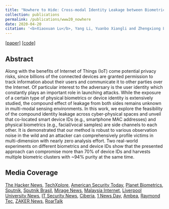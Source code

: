 ```yaml
---
title: "Nowhere to Hide: Cross-modal Identity Leakage between Biometrics and Devices"
collection: publications
permalink: /publications/www20_nowhere
date: 2020-04-20
citation: '<b>Xiaoxuan Lu</b>, Yang Li, Yuanbo Xiangli and Zhengxiong Li  <i>In WWW 2020.</i>'
---
```

[[paper]](https://christopherlu.github.io/files/papers/[WWW2020]nowhere.pdf)
[[code]](https://github.com/zjzsliyang/CrossLeak)

## Abstract
Along with the benefits of Internet of Things (IoT) come potential privacy risks, since billions of the connected devices are granted permission to track information about their users and communicate it to other parties over the Internet. Of particular interest to the adversary is the user identity which constantly plays an important role in launching attacks.
While the exposure of a certain type of physical biometrics or device identity is extensively studied, the compound effect of leakage from both sides remains unknown in multi-modal sensing environments.
In this work, we explore the feasibility of the compound identity leakage across cyber-physical spaces and unveil that co-located smart device IDs (e.g., smartphone MAC addresses) and physical biometrics (e.g., facial/vocal samples) are side channels to each other. 
It is demonstrated that our method is robust to various observation noise in the wild and an attacker can comprehensively profile victims in multi-dimension with nearly zero analysis effort.
Two real-world experiments on different biometrics and device IDs show that the presented approach can compromise more than 70% of device IDs and harvests multiple biometric clusters with ~94% purity at the same time. 

## Media Coverage

[The Hacker News](https://thehackernews.com/2020/04/deanonymize-device-biometrics.html), [TechXplore](https://techxplore.com/news/2020-04-privacy-threat-combines-device-identification.html?deviceType=desktop), [American Security Today](https://americansecuritytoday.com/way-to-de-anonymize-device-ids-to-users-biometrics-say-researchers/), [Planet Biometrics](https://www.planetbiometrics.com/article-details/i/10987/desc/university-reveals-new-biometric-security-threat/), [Sputnik](https://sputniknews.com/science/202004281079122299-hackers-can-steal-data-locate-victims-via-iot-devices-using-your-voice-face-and-device-id-study/), [Sputnik Brasil](https://br.sputniknews.com/ciencia_tecnologia/2020042915516629-hackers-podem-localizar-vitimas-usando-suas-vozes-e-rostos-diz-estudo/), [Mirage News](https://www.miragenews.com/new-privacy-threat-combines-device-identification-with-biometric-information/), [Malaysia Internet](https://www.malaysiainternet.my/2020/04/researchers-uncover-novel-way-to-de-anonymize-device-ids-to-users-biometrics/), [Liverpool University News](https://news.liverpool.ac.uk/2020/04/29/new-privacy-threat-combines-device-identification-with-biometric-information/), [IT Security News](https://www.itsecuritynews.info/way-to-de-anonymize-device-ids-to-users-biometrics-say-researchers/), [Ciberia](https://ciberia.com.br/hackers-podem-localizar-vitimas-55255), [1 News Day](https://1newsday.com/science-amp-health/hackers-can-steal-data-locate-victims-via-iot-devices-using-your-voice-face-and-device-id-study.html), [Ambea](https://ameblo.jp/informotives/entry-12593170562.html), [Raymond Tec](https://raymondtec.com/2020/04/researchers-uncover-novel-way-to-de-anonymize-device-ids-to-users-biometrics/), [ZAKER News](http://www.myzaker.com/article/5eaa40298e9f0979c801949f/), [RoarTalk](https://www.4hou.com/posts/Vlm5)
